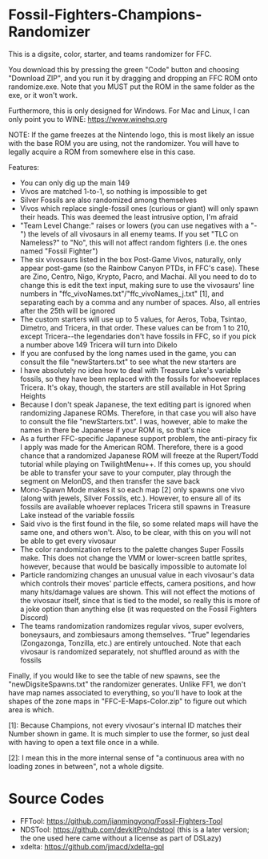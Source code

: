# Fossil-Fighters-Champions-Randomizer
This is a digsite, color, starter, and teams randomizer for FFC.

You download this by pressing the green "Code" button and choosing "Download ZIP", and
you run it by dragging and dropping an FFC ROM onto randomize.exe. Note that you MUST put
the ROM in the same folder as the exe, or it won't work.

Furthermore, this is only designed for Windows. For Mac and Linux, I can only point you to
WINE: https://www.winehq.org

NOTE: If the game freezes at the Nintendo logo, this is most likely an issue with the
base ROM you are using, not the randomizer. You will have to legally acquire a ROM from
somewhere else in this case.

Features:
- You can only dig up the main 149
- Vivos are matched 1-to-1, so nothing is impossible to get
- Silver Fossils are also randomized among themselves
- Vivos which replace single-fossil ones (curious or giant) will only spawn their heads. This
  was deemed the least intrusive option, I'm afraid
- "Team Level Change:" raises or lowers (you can use negatives with a "-") the levels of all
  vivosaurs in all enemy teams. If you set "TLC on Nameless?" to "No", this will not affect
  random fighters (i.e. the ones named "Fossil Fighter")
- The six vivosaurs listed in the box Post-Game Vivos, naturally, only appear post-game (so
  the Rainbow Canyon PTDs, in FFC's case). These are Zino, Centro, Nigo, Krypto, Pacro, and
  Machai. All you need to do to change this is edit the text input, making sure to use the
  vivosaurs' line numbers in "ffc_vivoNames.txt"/"ffc_vivoNames_j.txt" [1], and separating
  each by a comma and any number of spaces. Also, all entries after the 25th will be ignored
- The custom starters will use up to 5 values, for Aeros, Toba, Tsintao, Dimetro, and
  Tricera, in that order. These values can be from 1 to 210, except Tricera--the legendaries
  don't have fossils in FFC, so if you pick a number above 149 Tricera will turn into Dikelo
- If you are confused by the long names used in the game, you can consult the file
  "newStarters.txt" to see what the new starters are
- I have absolutely no idea how to deal with Treasure Lake's variable fossils, so they have
  been replaced with the fossils for whoever replaces Tricera. It's okay, though, the
  starters are still available in Hot Spring Heights
- Because I don't speak Japanese, the text editing part is ignored when randomizing Japanese
  ROMs. Therefore, in that case you will also have to consult the file "newStarters.txt". I was,
  however, able to make the names in there be Japanese if your ROM is, so that's nice
- As a further FFC-specific Japanese support problem, the anti-piracy fix I apply was made for
  the American ROM. Therefore, there is a good chance that a randomized Japanese ROM will freeze
  at the Rupert/Todd tutorial while playing on TwilightMenu++. If this comes up, you should be
  able to transfer your save to your computer, play through the segment on MelonDS, and then
  transfer the save back
- Mono-Spawn Mode makes it so each map [2] only spawns one vivo (along with jewels, Silver
  Fossils, etc.). However, to ensure all of its fossils are available whoever replaces
  Tricera still spawns in Treasure Lake instead of the variable fossils
- Said vivo is the first found in the file, so some related maps will have the same one, and
  others won't. Also, to be clear, with this on you will not be able to get every vivosaur
- The color randomization refers to the palette changes Super Fossils make. This does not
  change the VMM or lower-screen battle sprites, however, because that would be basically
  impossible to automate lol
- Particle randomizing changes an unusual value in each vivosaur's data which controls
  their moves' particle effects, camera positions, and how many hits/damage values are
  shown. This will not effect the motions of the vivosaur itself, since that is
  tied to the model, so really this is more of a joke option than anything else (it was
  requested on the Fossil Fighters Discord)
- The teams randomization randomizes regular vivos, super evolvers, boneysaurs, and
  zombiesaurs among themselves. "True" legendaries (Zongazonga, Tonzilla, etc.) are
  entirely untouched. Note that each vivosaur is randomized separately, not shuffled
  around as with the fossils
   
Finally, if you would like to see the table of new spawns, see the "newDigsiteSpawns.txt" the
randomizer generates. Unlike FF1, we don't have map names associated to everything, so
you'll have to look at the shapes of the zone maps in "FFC-E-Maps-Color.zip" to figure out
which area is which.

[1]: Because Champions, not every vivosaur's internal ID matches their Number shown in game.
It is much simpler to use the former, so just deal with having to open a text file once in 
a while.

[2]: I mean this in the more internal sense of "a continuous area with no loading zones in
between", not a whole digsite.

# Source Codes
- FFTool: https://github.com/jianmingyong/Fossil-Fighters-Tool
- NDSTool: https://github.com/devkitPro/ndstool (this is a later version; the one used here came without a license as part of DSLazy)
- xdelta: https://github.com/jmacd/xdelta-gpl

